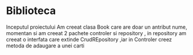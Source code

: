 # Biblioteca
Inceputul proiectului
Am creeat clasa Book care are doar un antribut nume, momentan si am creeat 2 pachete controler si repository , in repository am creeat o interfata care extinde CrudREpository ,iar in Controler creez metoda de adaugare a unei carti
